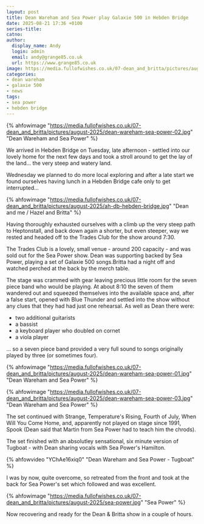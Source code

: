 ```yaml
---
layout: post
title: Dean Wareham and Sea Power play Galaxie 500 in Hebden Bridge
date: 2025-08-21 17:36 +0100
series-title:
catno:
author:
  display_name: Andy
  login: admin
  email: andy@grange85.co.uk
  url: https://www.grange85.co.uk
image: https://media.fullofwishes.co.uk/07-dean_and_britta/pictures/august-2025/dean-wareham-sea-power-02.jpg
categories:
- dean wareham
- galaxie 500
- news
tags:
- sea power
- hebden bridge
---
```

{% ahfowimage "https://media.fullofwishes.co.uk/07-dean_and_britta/pictures/august-2025/dean-wareham-sea-power-02.jpg" "Dean Wareham and Sea Power" %}

We arrived in Hebden Bridge on Tuesday, late afternoon - settled into our lovely home for the next few days and took a stroll around to get the lay of the land... the very steep and watery land.

Wednesday we planned to do more local exploring and after a late start we found ourselves having lunch in a Hebden Bridge cafe only to get interrupted...

{% ahfowimage "https://media.fullofwishes.co.uk/07-dean_and_britta/pictures/august-2025/ah-db-hebden-bridge.jpg" "Dean and me / Hazel and Britta" %}

Having thoroughly exhausted ourselves with a climb up the very steep path to Heptonstall, and back down again a shorter, but even steeper, way we rested and headed off to the Trades Club for the show around 7:30.

The Trades Club is a lovely, small venue - around 200 capacity - and was sold out for the Sea Power show. Dean was supporting backed by Sea Power, playing a set of Galaxie 500 songs.Britta had a night off and watched perched at the back by the merch table.

The stage was crammed with gear leaving precious little room for the seven piece band who would be playing. At about 8:10 the seven of them wandered out and squeezed themselves into the available space and, after a false start, opened with Blue Thunder and settled into the show without any clues that they had had just one rehearsal. As well as Dean there were:

 - two additional guitarists
 - a bassist
 - a keyboard player who doubled on cornet
 - a viola player

... so a seven piece band provided a very full sound to songs originally played by three (or sometimes four).

{% ahfowimage "https://media.fullofwishes.co.uk/07-dean_and_britta/pictures/august-2025/dean-wareham-sea-power-01.jpg" "Dean Wareham and Sea Power" %}


{% ahfowimage "https://media.fullofwishes.co.uk/07-dean_and_britta/pictures/august-2025/dean-wareham-sea-power-03.jpg" "Dean Wareham and Sea Power" %}


The set continued with Strange, Temperature's Rising, Fourth of July, When Will You Come Home, and, apparently not played on stage since 1991, Spook (Dean said that Martin from Sea Power had to teach him the chrods).

The set finished with an absolutley sensational, six minute version of Tugboat - with Dean sharing vocals with Sea Power's Hamilton.

{% ahfowvideo "YChAe16xiq0" "Dean Wareham and Sea Power - Tugboat" %}

I was by now, quite overcome, so retreated from the front and took at the back for Sea Power's set which followed and was excellent.

{% ahfowimage "https://media.fullofwishes.co.uk/07-dean_and_britta/pictures/august-2025/sea-power.jpg" "Sea Power" %}

Now recovering and ready for the Dean & Britta show in a couple of hours.

